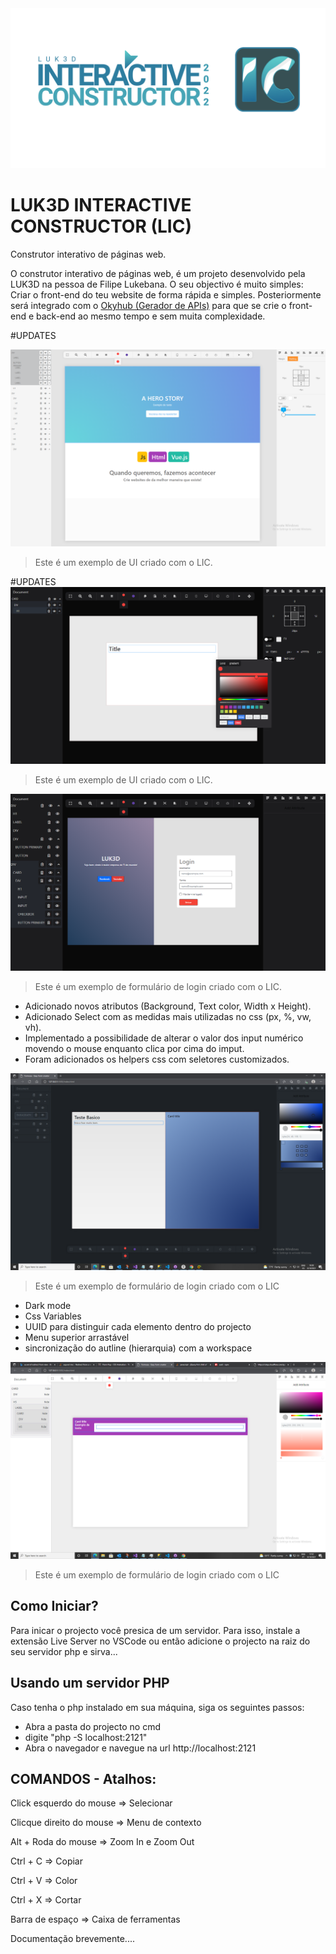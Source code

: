 <img src="./banner.png" >


# LUK3D INTERACTIVE CONSTRUCTOR (LIC)

Construtor interativo de páginas web.

O construtor interativo de páginas web, é um projeto desenvolvido pela LUK3D na pessoa de Filipe Lukebana.
O seu objectivo é muito simples: Criar o front-end do teu website de forma rápida e simples. Posteriormente será integrado com o [Okyhub (Gerador de APIs)](http://okyhub.luk3d.com/#/)  para que se crie o front-end e back-end ao mesmo tempo e sem muita complexidade.



#UPDATES


<img src="./Screenshot7.png" >

> Este é um exemplo de UI criado com o LIC.



#UPDATES
<img src="./Screenshot6.png" >

> Este é um exemplo de UI criado com o LIC.



<img src="./Screenshot5.png" >

> Este é um exemplo de formulário de login criado com o LIC.

* Adicionado novos atributos (Background, Text color, Width x Height).
* Adicionado Select com as medidas mais utilizadas no css (px, %, vw, vh).
* Implementado a possibilidade de alterar o valor dos input numérico movendo o mouse enquanto clica por cima do imput.
* Foram adicionados os helpers css com seletores customizados.


<img src="./Screenshot4.png" >

> Este é um exemplo de formulário de login criado com o LIC

* Dark mode
* Css Variables
* UUID para distinguir cada elemento dentro do projecto
* Menu superior arrastável
* sincronização do autline (hierarquia) com a workspace 

<img src="./Screenshot3.png" >


> Este é um exemplo de formulário de login criado com o LIC



## Como Iniciar?
Para inicar o projecto você presica de um servidor. Para isso, instale  a extensão Live Server no VSCode ou então adicione o projecto na raiz do seu servidor php e sirva...

## Usando um servidor PHP
Caso tenha o php instalado em sua máquina, siga os seguintes passos:
- Abra a pasta do projecto no cmd
- digite "php -S localhost:2121"
- Abra o navegador e navegue na url http://localhost:2121


## COMANDOS - Atalhos:

Click esquerdo do mouse => Selecionar

Clicque direito do mouse => Menu de contexto

Alt + Roda do mouse => Zoom In e Zoom Out

Ctrl + C => Copiar

Ctrl + V => Color

Ctrl + X => Cortar

Barra de espaço => Caixa de ferramentas





Documentação brevemente....
